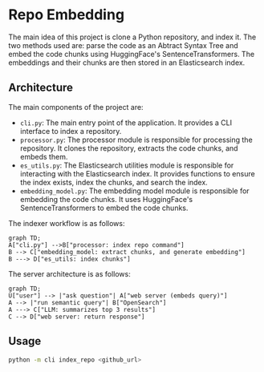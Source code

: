 # Repo Embedding
The main idea of this project is clone a Python repository, and index it. The two methods used are: parse the code as an Abtract Syntax Tree and embed the code chunks using HuggingFace's SentenceTransformers. The embeddings and their chunks are then stored in an Elasticsearch index.

## Architecture

The main components of the project are:

- `cli.py`: The main entry point of the application. It provides a CLI interface to index a repository.
- `processor.py`: The processor module is responsible for processing the repository. It clones the repository, extracts the code chunks, and embeds them.
- `es_utils.py`: The Elasticsearch utilities module is responsible for interacting with the Elasticsearch index. It provides functions to ensure the index exists, index the chunks, and search the index.
- `embedding_model.py`: The embedding model module is responsible for embedding the code chunks. It uses HuggingFace's SentenceTransformers to embed the code chunks.

The indexer workflow is as follows:
```mermaid
graph TD;
A["cli.py"] -->B["processor: index repo command"]
B --> C["embedding_model: extract chunks, and generate embedding"]
B ---> D["es_utils: index chunks"]
```

The server architecture is as follows:
```mermaid
graph TD;
U["user"] --> |"ask question"| A["web server (embeds query)"]
A --> |"run semantic query"| B["OpenSearch"]
A ---> C["LLM: summarizes top 3 results"]
C --> D["web server: return response"]
```

## Usage

```bash
python -m cli index_repo <github_url>
```
